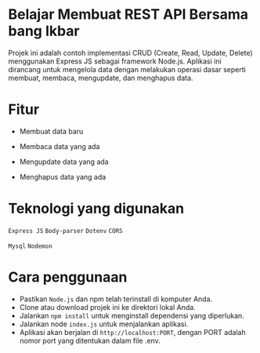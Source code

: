 # Belajar Membuat REST API Bersama bang Ikbar
 Projek ini adalah contoh implementasi CRUD (Create, Read, Update, Delete) menggunakan Express JS sebagai framework Node.js. Aplikasi ini dirancang untuk mengelola data dengan melakukan operasi dasar seperti membuat, membaca, mengupdate, dan menghapus data.

# Fitur
<ul><li>Membuat data baru</li></ul>
<ul><li>Membaca data yang ada</li></ul>
<ul><li>Mengupdate data yang ada</li></ul>
<ul><li>Menghapus data yang ada</li></ul>

# Teknologi yang digunakan
```Express JS```
```Body-parser```
```Dotenv```
```CORS```

```Mysql```
```Nodemon```
# Cara penggunaan
- Pastikan ```Node.js``` dan npm telah terinstall di komputer Anda.
- Clone atau download projek ini ke direktori lokal Anda.
- Jalankan ```npm install``` untuk menginstall dependensi yang diperlukan.
- Jalankan node ```index.js``` untuk menjalankan aplikasi.
- Aplikasi akan berjalan di ```http://localhost:PORT```, dengan PORT adalah nomor port yang ditentukan dalam file .env.